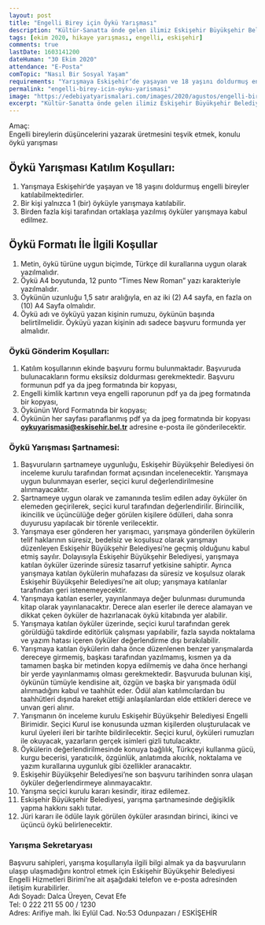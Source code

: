 ```yaml
---
layout: post
title: "Engelli Birey için Öykü Yarışması"
description: "Kültür-Sanatta önde gelen ilimiz Eskişehir Büyükşehir Belediyesi Engelli Birey için Öykü Yarışması düzenliyor."
tags: [ekim 2020, hikaye yarışması, engelli, eskişehir]
comments: true
lastDate: 1603141200  
dateHuman: "30 Ekim 2020"
attendance: "E-Posta"
comTopic: "Nasıl Bir Sosyal Yaşam"
requirements: "Yarışmaya Eskişehir‘de yaşayan ve 18 yaşını doldurmuş engelli bireyler katılabilmektedirler"
permalink: "engelli-birey-icin-oyku-yarismasi"
image: "https://edebiyatyarismalari.com/images/2020/agustos/engelli-birey-icin-oyku-yarismasi.jpg"
excerpt: "Kültür-Sanatta önde gelen ilimiz Eskişehir Büyükşehir Belediyesi Engelli Birey için Öykü Yarışması düzenliyor."
---
```


Amaç:  
Engelli bireylerin düşüncelerini yazarak üretmesini teşvik etmek, konulu öykü yarışması

## Öykü Yarışması Katılım Koşulları:

1. Yarışmaya Eskişehir‘de yaşayan ve 18 yaşını doldurmuş engelli bireyler katılabilmektedirler.
2. Bir kişi yalnızca 1 (bir) öyküyle yarışmaya katılabilir.
3. Birden fazla kişi tarafından ortaklaşa yazılmış öyküler yarışmaya kabul edilmez.

## Öykü Formatı İle İlgili Koşullar

1. Metin, öykü türüne uygun biçimde, Türkçe dil kurallarına uygun olarak yazılmalıdır.
2. Öykü A4 boyutunda, 12 punto “Times New Roman” yazı karakteriyle yazılmalıdır.
3. Öykünün uzunluğu 1,5 satır aralığıyla, en az iki (2) A4 sayfa, en fazla on (10) A4 Sayfa olmalıdır.
4. Öykü adı ve öyküyü yazan kişinin rumuzu, öykünün başında belirtilmelidir. Öyküyü yazan kişinin adı sadece başvuru formunda yer almalıdır.

### Öykü Gönderim Koşulları:
1. Katılım koşullarının ekinde başvuru formu bulunmaktadır. Başvuruda bulunacakların formu eksiksiz doldurması gerekmektedir. Başvuru formunun pdf ya da jpeg formatında bir kopyası,
2. Engelli kimlik kartının veya engelli raporunun pdf ya da jpeg formatında bir kopyası,
3. Öykünün Word Formatında bir kopyası;
4. Öykünün her sayfası paraflanmış pdf ya da jpeg formatında bir kopyası **oykuyarismasi@eskisehir.bel.tr** adresine e-posta ile gönderilecektir.

### Öykü Yarışması Şartnamesi:
1. Başvuruların şartnameye uygunluğu, Eskişehir Büyükşehir Belediyesi ön inceleme kurulu tarafından format açısından incelenecektir. Yarışmaya uygun bulunmayan eserler, seçici kurul değerlendirilmesine alınmayacaktır.
2. Şartnameye uygun olarak ve zamanında teslim edilen aday öyküler ön elemeden geçirilerek, seçici kurul tarafından değerlendirilir. Birincilik, ikincilik ve üçüncülüğe değer görülen kişilere ödülleri, daha sonra duyurusu yapılacak bir törenle verilecektir.
3. Yarışmaya eser gönderen her yarışmacı, yarışmaya gönderilen öykülerin telif haklarının süresiz, bedelsiz ve koşulsuz olarak yarışmayı düzenleyen Eskişehir Büyükşehir Belediyesi’ne geçmiş olduğunu kabul etmiş sayılır. Dolayısıyla Eskişehir
Büyükşehir Belediyesi, yarışmaya katılan öyküler üzerinde süresiz tasarruf yetkisine sahiptir. Ayrıca yarışmaya katılan öykülerin muhafazası da süresiz ve koşulsuz olarak Eskişehir Büyükşehir Belediyesi’ne ait olup; yarışmaya katılanlar tarafından geri istenemeyecektir.
4. Yarışmaya katılan eserler, yayınlanmaya değer bulunması durumunda kitap olarak yayınlanacaktır. Derece alan eserler ile derece alamayan ve dikkat çeken öyküler de hazırlanacak öykü kitabında yer alabilir.
5. Yarışmaya katılan öyküler üzerinde, seçici kurul tarafından gerek görüldüğü takdirde editörlük çalışması yapılabilir, fazla sayıda noktalama ve yazım hatası içeren öyküler değerlendirme dışı bırakılabilir.
6. Yarışmaya katılan öykülerin daha önce düzenlenen benzer yarışmalarda dereceye girmemiş, başkası tarafından yazılmamış, kısmen ya da tamamen başka bir metinden kopya edilmemiş ve daha önce herhangi bir yerde yayınlanmamış olması gerekmektedir. Başvuruda bulunan kişi, öykünün tümüyle kendisine ait, özgün ve başka bir yarışmada ödül alınmadığını kabul ve taahhüt eder. Ödül alan katılımcılardan bu taahhütleri dışında hareket ettiği anlaşılanlardan elde ettikleri
derece ve unvan geri alınır.
7. Yarışmanın ön inceleme kurulu Eskişehir Büyükşehir Belediyesi Engelli Birimidir. Seçici Kurul ise konusunda uzman kişilerden oluşturulacak ve kurul üyeleri ileri bir tarihte bildirilecektir. Seçici kurul, öyküleri rumuzları ile okuyacak, yazarların gerçek isimleri gizli tutulacaktır.
8. Öykülerin değerlendirilmesinde konuya bağlılık, Türkçeyi kullanma gücü, kurgu becerisi, yaratıcılık, özgünlük, anlatımda akıcılık, noktalama ve yazım kurallarına uygunluk gibi özellikler aranacaktır.
9. Eskişehir Büyükşehir Belediyesi’ne son başvuru tarihinden sonra ulaşan öyküler değerlendirmeye alınmayacaktır.
10. Yarışma seçici kurulu kararı kesindir, itiraz edilemez.
11. Eskişehir Büyükşehir Belediyesi, yarışma şartnamesinde değişiklik yapma hakkını saklı tutar.
12. Jüri kararı ile ödüle layık görülen öyküler arasından birinci, ikinci ve üçüncü öykü belirlenecektir.

### Yarışma Sekretaryası
Başvuru sahipleri, yarışma koşullarıyla ilgili bilgi almak ya da başvuruların ulaşıp ulaşmadığını kontrol etmek için Eskişehir Büyükşehir Belediyesi Engelli Hizmetleri Birimi’ne ait aşağıdaki telefon ve e-posta adresinden iletişim kurabilirler.  
Adı Soyadı: Dalca Üreyen, Cevat Efe  
Tel: 0 222 211 55 00 / 1230  
Adres: Arifiye mah. İki Eylül Cad. No:53 Odunpazarı / ESKİŞEHİR  